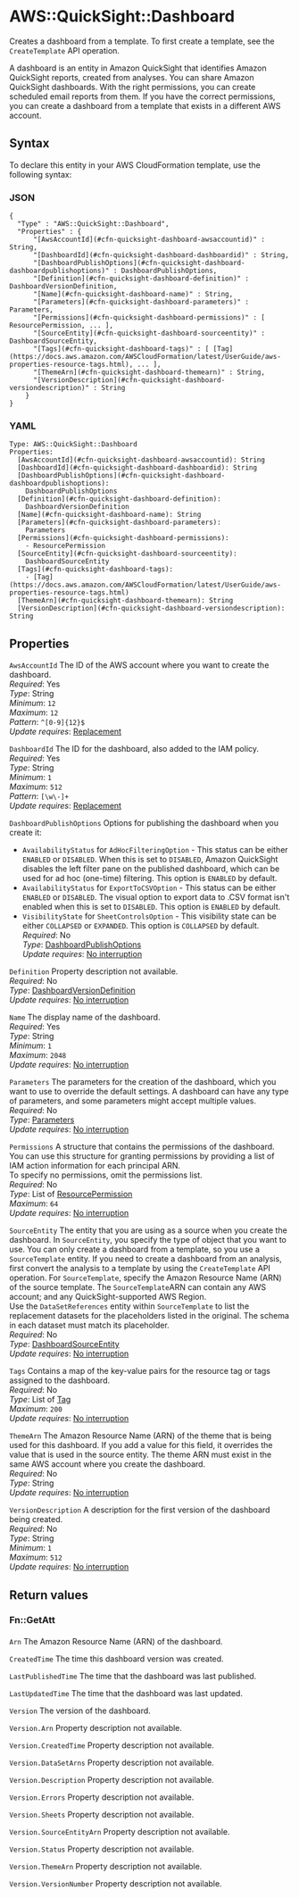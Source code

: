 # AWS::QuickSight::Dashboard<a name="aws-resource-quicksight-dashboard"></a>

Creates a dashboard from a template\. To first create a template, see the `CreateTemplate` API operation\.

A dashboard is an entity in Amazon QuickSight that identifies Amazon QuickSight reports, created from analyses\. You can share Amazon QuickSight dashboards\. With the right permissions, you can create scheduled email reports from them\. If you have the correct permissions, you can create a dashboard from a template that exists in a different AWS account\.

## Syntax<a name="aws-resource-quicksight-dashboard-syntax"></a>

To declare this entity in your AWS CloudFormation template, use the following syntax:

### JSON<a name="aws-resource-quicksight-dashboard-syntax.json"></a>

```
{
  "Type" : "AWS::QuickSight::Dashboard",
  "Properties" : {
      "[AwsAccountId](#cfn-quicksight-dashboard-awsaccountid)" : String,
      "[DashboardId](#cfn-quicksight-dashboard-dashboardid)" : String,
      "[DashboardPublishOptions](#cfn-quicksight-dashboard-dashboardpublishoptions)" : DashboardPublishOptions,
      "[Definition](#cfn-quicksight-dashboard-definition)" : DashboardVersionDefinition,
      "[Name](#cfn-quicksight-dashboard-name)" : String,
      "[Parameters](#cfn-quicksight-dashboard-parameters)" : Parameters,
      "[Permissions](#cfn-quicksight-dashboard-permissions)" : [ ResourcePermission, ... ],
      "[SourceEntity](#cfn-quicksight-dashboard-sourceentity)" : DashboardSourceEntity,
      "[Tags](#cfn-quicksight-dashboard-tags)" : [ [Tag](https://docs.aws.amazon.com/AWSCloudFormation/latest/UserGuide/aws-properties-resource-tags.html), ... ],
      "[ThemeArn](#cfn-quicksight-dashboard-themearn)" : String,
      "[VersionDescription](#cfn-quicksight-dashboard-versiondescription)" : String
    }
}
```

### YAML<a name="aws-resource-quicksight-dashboard-syntax.yaml"></a>

```
Type: AWS::QuickSight::Dashboard
Properties:
  [AwsAccountId](#cfn-quicksight-dashboard-awsaccountid): String
  [DashboardId](#cfn-quicksight-dashboard-dashboardid): String
  [DashboardPublishOptions](#cfn-quicksight-dashboard-dashboardpublishoptions):
    DashboardPublishOptions
  [Definition](#cfn-quicksight-dashboard-definition):
    DashboardVersionDefinition
  [Name](#cfn-quicksight-dashboard-name): String
  [Parameters](#cfn-quicksight-dashboard-parameters):
    Parameters
  [Permissions](#cfn-quicksight-dashboard-permissions):
    - ResourcePermission
  [SourceEntity](#cfn-quicksight-dashboard-sourceentity):
    DashboardSourceEntity
  [Tags](#cfn-quicksight-dashboard-tags):
    - [Tag](https://docs.aws.amazon.com/AWSCloudFormation/latest/UserGuide/aws-properties-resource-tags.html)
  [ThemeArn](#cfn-quicksight-dashboard-themearn): String
  [VersionDescription](#cfn-quicksight-dashboard-versiondescription): String
```

## Properties<a name="aws-resource-quicksight-dashboard-properties"></a>

`AwsAccountId` <a name="cfn-quicksight-dashboard-awsaccountid"></a>
The ID of the AWS account where you want to create the dashboard\.  
_Required_: Yes  
_Type_: String  
_Minimum_: `12`  
_Maximum_: `12`  
_Pattern_: `^[0-9]{12}$`  
_Update requires_: [Replacement](https://docs.aws.amazon.com/AWSCloudFormation/latest/UserGuide/using-cfn-updating-stacks-update-behaviors.html#update-replacement)

`DashboardId` <a name="cfn-quicksight-dashboard-dashboardid"></a>
The ID for the dashboard, also added to the IAM policy\.  
_Required_: Yes  
_Type_: String  
_Minimum_: `1`  
_Maximum_: `512`  
_Pattern_: `[\w\-]+`  
_Update requires_: [Replacement](https://docs.aws.amazon.com/AWSCloudFormation/latest/UserGuide/using-cfn-updating-stacks-update-behaviors.html#update-replacement)

`DashboardPublishOptions` <a name="cfn-quicksight-dashboard-dashboardpublishoptions"></a>
Options for publishing the dashboard when you create it:

- `AvailabilityStatus` for `AdHocFilteringOption` \- This status can be either `ENABLED` or `DISABLED`\. When this is set to `DISABLED`, Amazon QuickSight disables the left filter pane on the published dashboard, which can be used for ad hoc \(one\-time\) filtering\. This option is `ENABLED` by default\.
- `AvailabilityStatus` for `ExportToCSVOption` \- This status can be either `ENABLED` or `DISABLED`\. The visual option to export data to \.CSV format isn't enabled when this is set to `DISABLED`\. This option is `ENABLED` by default\.
- `VisibilityState` for `SheetControlsOption` \- This visibility state can be either `COLLAPSED` or `EXPANDED`\. This option is `COLLAPSED` by default\.
  _Required_: No  
  _Type_: [DashboardPublishOptions](aws-properties-quicksight-dashboard-dashboardpublishoptions.md)  
  _Update requires_: [No interruption](https://docs.aws.amazon.com/AWSCloudFormation/latest/UserGuide/using-cfn-updating-stacks-update-behaviors.html#update-no-interrupt)

`Definition` <a name="cfn-quicksight-dashboard-definition"></a>
Property description not available\.  
_Required_: No  
_Type_: [DashboardVersionDefinition](aws-properties-quicksight-dashboard-dashboardversiondefinition.md)  
_Update requires_: [No interruption](https://docs.aws.amazon.com/AWSCloudFormation/latest/UserGuide/using-cfn-updating-stacks-update-behaviors.html#update-no-interrupt)

`Name` <a name="cfn-quicksight-dashboard-name"></a>
The display name of the dashboard\.  
_Required_: Yes  
_Type_: String  
_Minimum_: `1`  
_Maximum_: `2048`  
_Update requires_: [No interruption](https://docs.aws.amazon.com/AWSCloudFormation/latest/UserGuide/using-cfn-updating-stacks-update-behaviors.html#update-no-interrupt)

`Parameters` <a name="cfn-quicksight-dashboard-parameters"></a>
The parameters for the creation of the dashboard, which you want to use to override the default settings\. A dashboard can have any type of parameters, and some parameters might accept multiple values\.  
_Required_: No  
_Type_: [Parameters](aws-properties-quicksight-dashboard-parameters.md)  
_Update requires_: [No interruption](https://docs.aws.amazon.com/AWSCloudFormation/latest/UserGuide/using-cfn-updating-stacks-update-behaviors.html#update-no-interrupt)

`Permissions` <a name="cfn-quicksight-dashboard-permissions"></a>
A structure that contains the permissions of the dashboard\. You can use this structure for granting permissions by providing a list of IAM action information for each principal ARN\.  
To specify no permissions, omit the permissions list\.  
_Required_: No  
_Type_: List of [ResourcePermission](aws-properties-quicksight-dashboard-resourcepermission.md)  
_Maximum_: `64`  
_Update requires_: [No interruption](https://docs.aws.amazon.com/AWSCloudFormation/latest/UserGuide/using-cfn-updating-stacks-update-behaviors.html#update-no-interrupt)

`SourceEntity` <a name="cfn-quicksight-dashboard-sourceentity"></a>
The entity that you are using as a source when you create the dashboard\. In `SourceEntity`, you specify the type of object that you want to use\. You can only create a dashboard from a template, so you use a `SourceTemplate` entity\. If you need to create a dashboard from an analysis, first convert the analysis to a template by using the `CreateTemplate` API operation\. For `SourceTemplate`, specify the Amazon Resource Name \(ARN\) of the source template\. The `SourceTemplate`ARN can contain any AWS account; and any QuickSight\-supported AWS Region\.  
Use the `DataSetReferences` entity within `SourceTemplate` to list the replacement datasets for the placeholders listed in the original\. The schema in each dataset must match its placeholder\.  
_Required_: No  
_Type_: [DashboardSourceEntity](aws-properties-quicksight-dashboard-dashboardsourceentity.md)  
_Update requires_: [No interruption](https://docs.aws.amazon.com/AWSCloudFormation/latest/UserGuide/using-cfn-updating-stacks-update-behaviors.html#update-no-interrupt)

`Tags` <a name="cfn-quicksight-dashboard-tags"></a>
Contains a map of the key\-value pairs for the resource tag or tags assigned to the dashboard\.  
_Required_: No  
_Type_: List of [Tag](https://docs.aws.amazon.com/AWSCloudFormation/latest/UserGuide/aws-properties-resource-tags.html)  
_Maximum_: `200`  
_Update requires_: [No interruption](https://docs.aws.amazon.com/AWSCloudFormation/latest/UserGuide/using-cfn-updating-stacks-update-behaviors.html#update-no-interrupt)

`ThemeArn` <a name="cfn-quicksight-dashboard-themearn"></a>
The Amazon Resource Name \(ARN\) of the theme that is being used for this dashboard\. If you add a value for this field, it overrides the value that is used in the source entity\. The theme ARN must exist in the same AWS account where you create the dashboard\.  
_Required_: No  
_Type_: String  
_Update requires_: [No interruption](https://docs.aws.amazon.com/AWSCloudFormation/latest/UserGuide/using-cfn-updating-stacks-update-behaviors.html#update-no-interrupt)

`VersionDescription` <a name="cfn-quicksight-dashboard-versiondescription"></a>
A description for the first version of the dashboard being created\.  
_Required_: No  
_Type_: String  
_Minimum_: `1`  
_Maximum_: `512`  
_Update requires_: [No interruption](https://docs.aws.amazon.com/AWSCloudFormation/latest/UserGuide/using-cfn-updating-stacks-update-behaviors.html#update-no-interrupt)

## Return values<a name="aws-resource-quicksight-dashboard-return-values"></a>

### Fn::GetAtt<a name="aws-resource-quicksight-dashboard-return-values-fn--getatt"></a>

#### <a name="aws-resource-quicksight-dashboard-return-values-fn--getatt-fn--getatt"></a>

`Arn` <a name="Arn-fn::getatt"></a>
The Amazon Resource Name \(ARN\) of the dashboard\.

`CreatedTime` <a name="CreatedTime-fn::getatt"></a>
The time this dashboard version was created\.

`LastPublishedTime` <a name="LastPublishedTime-fn::getatt"></a>
The time that the dashboard was last published\.

`LastUpdatedTime` <a name="LastUpdatedTime-fn::getatt"></a>
The time that the dashboard was last updated\.

`Version` <a name="Version-fn::getatt"></a>
The version of the dashboard\.

`Version.Arn` <a name="Version.Arn-fn::getatt"></a>
Property description not available\.

`Version.CreatedTime` <a name="Version.CreatedTime-fn::getatt"></a>
Property description not available\.

`Version.DataSetArns` <a name="Version.DataSetArns-fn::getatt"></a>
Property description not available\.

`Version.Description` <a name="Version.Description-fn::getatt"></a>
Property description not available\.

`Version.Errors` <a name="Version.Errors-fn::getatt"></a>
Property description not available\.

`Version.Sheets` <a name="Version.Sheets-fn::getatt"></a>
Property description not available\.

`Version.SourceEntityArn` <a name="Version.SourceEntityArn-fn::getatt"></a>
Property description not available\.

`Version.Status` <a name="Version.Status-fn::getatt"></a>
Property description not available\.

`Version.ThemeArn` <a name="Version.ThemeArn-fn::getatt"></a>
Property description not available\.

`Version.VersionNumber` <a name="Version.VersionNumber-fn::getatt"></a>
Property description not available\.
